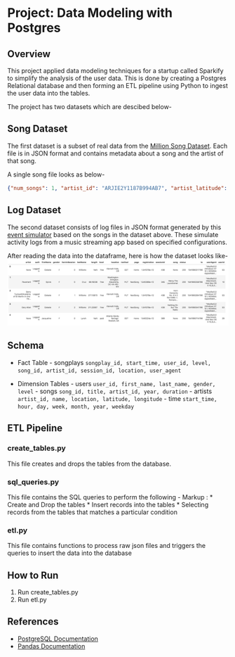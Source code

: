 # Project: Data Modeling with Postgres

## Overview
This project applied data modeling techniques for a startup called Sparkify to simplify the analysis of the user data. This is done by creating a Postgres Relational database and then forming an ETL pipeline using Python to ingest the user data into the tables.

The project has two datasets which are descibed below- 

## Song Dataset
The first dataset is a subset of real data from the [Million Song Dataset](http://millionsongdataset.com/index.html). Each file is in JSON format and contains metadata about a song and the artist of that song.

A single song file looks as below-
```json
{"num_songs": 1, "artist_id": "ARJIE2Y1187B994AB7", "artist_latitude": null, "artist_longitude": null, "artist_location": "", "artist_name": "Line Renaud", "song_id": "SOUPIRU12A6D4FA1E1", "title": "Der Kleine Dompfaff", "duration": 152.92036, "year": 0}
```

## Log Dataset
The second dataset consists of log files in JSON format generated by this [event simulator](https://github.com/Interana/eventsim) based on the songs in the dataset above. These simulate activity logs from a music streaming app based on specified configurations.

After reading the data into the dataframe, here is how the dataset looks like-
![dataset](log-data.png)

## Schema

 - Fact Table
            - songplays
        ```
        songplay_id, start_time, user_id, level, song_id, artist_id, session_id, location, user_agent
        ```
        
 -  Dimension Tables
            - users
         ```
         user_id, first_name, last_name, gender, level
         ```
            - songs 
         ```
         song_id, title, artist_id, year, duration
         ```
            - artists
         ```
         artist_id, name, location, latitude, longitude
         ```
            - time
         ```
         start_time, hour, day, week, month, year, weekday
         ```

## ETL Pipeline
### create_tables.py
This file creates and drops the tables from the database.

### sql_queries.py
This file contains the SQL queries to perform the following -
Markup : * Create and Drop the tables
         * Insert records into the tables
         * Selecting records from the tables that matches a particular condition
         
### etl.py
This file contains functions to process raw json files and triggers the queries to insert the data into the database


## How to Run

 1. Run create_tables.py
 2. Run etl.py
         

## References

 - [PostgreSQL Documentation](https://www.postgresql.org/docs/9.5/datatype.html)
 - [Pandas Documentation](https://pandas.pydata.org/docs/)

